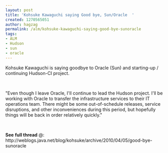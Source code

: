 ```yaml
---
layout: post
title: 'Kohsuke Kawaguchi saying Good bye, Sun/Oracle  '
created: 1270565051
author: hagzag
permalink: /alm/kohsuke-kawaguchi-saying-good-bye-sunoracle
tags:
- ALM
- Hudson
- sun
- oracle
---
```

<p>Kohsuke  Kawaguchi is saying goodbye to Oracle (Sun) and starting-up / continuing Hudson-CI project.</p>
<p>&nbsp;</p>
<p>&quot;Even though I leave Oracle, I'll continue to lead the Hudson project.  I'll be working with Oracle to transfer the infrastructure services to  their IT operations team. There might be some out-of-schedule releases,  service disruptions, and other inconveniences during this period, but  hopefully things will be back in order relatively quickly.&quot;</p>
<p>&nbsp;</p>
<p><strong>See</strong> <strong>full thread</strong> @: http://weblogs.java.net/blog/kohsuke/archive/2010/04/05/good-bye-sunoracle</p>
<p>&nbsp;</p>
<p>&nbsp;</p>
